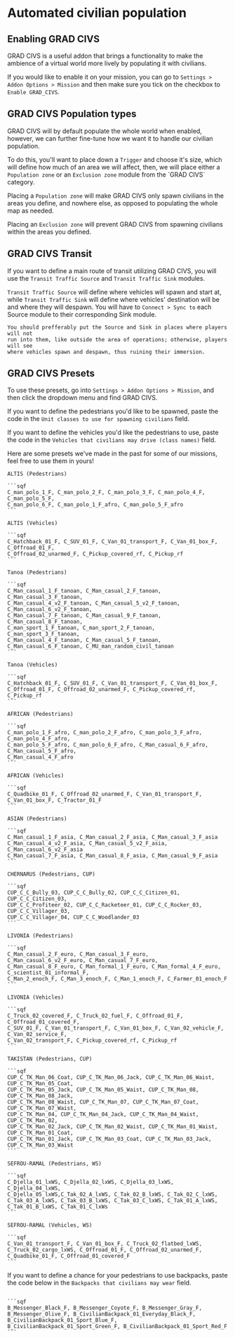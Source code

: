 # Automated civilian population

## Enabling GRAD CIVS

GRAD CIVS is a useful addon that brings a functionality to make the ambience of
a virtual world more lively by populating it with civilians.

If you would like to enable it on your mission, you can go to
`Settings > Addon Options > Mission` and then make sure you tick on the
checkbox to `Enable GRAD_CIVS`.

## GRAD CIVS Population types

GRAD CIVS will by default populate the whole world when enabled, however, we can
further fine-tune how we want it to handle our civilian population.

To do this, you'll want to place down a `Trigger` and choose it's size, which will
define how much of an area we will affect, then, we will place either a
`Population zone` or an `Exclusion zone` module from the ´GRAD CIVS´ category.

Placing a `Population zone` will make GRAD CIVS only spawn civilians in the areas
you define, and nowhere else, as opposed to populating the whole map as needed.

Placing an `Exclusion zone` will prevent GRAD CIVS from spawning civilians within
the areas you defined.

## GRAD CIVS Transit

If you want to define a main route of transit utilizing GRAD CIVS, you will
use the `Transit Traffic Source` and `Transit Traffic Sink` modules.

`Transit Traffic Source` will define where vehicles will spawn and start at, while
`Transit Traffic Sink` will define where vehicles' destination will be and where
they will despawn. You will have to `Connect > Sync to` each Source module to their
corresponding Sink module.

```admonish
You should prefferably put the Source and Sink in places where players will not
run into them, like outside the area of operations; otherwise, players will see
where vehicles spawn and despawn, thus ruining their immersion.
```

## GRAD CIVS Presets

To use these presets, go into `Settings > Addon Options > Mission`, and then
click the dropdown menu and find GRAD CIVS.

If you want to define the pedestrians you'd like to be spawned, paste the code
in the `Unit classes to use for spawning civilians` field.

If you want to define the vehicles you'd like the pedestrians to use, paste the
code in the `Vehicles that civilians may drive (class names)` field.

Here are some presets we've made in the past for some of our missions, feel
free to use them in yours!

~~~admonish collapsible=true title="ALTIS preset"
ALTIS (Pedestrians)

```sqf
C_man_polo_1_F, C_man_polo_2_F, C_man_polo_3_F, C_man_polo_4_F, C_man_polo_5_F,
C_man_polo_6_F, C_man_polo_1_F_afro, C_man_polo_5_F_afro
```

ALTIS (Vehicles)

```sqf
C_Hatchback_01_F, C_SUV_01_F, C_Van_01_transport_F, C_Van_01_box_F, C_Offroad_01_F,
C_Offroad_02_unarmed_F, C_Pickup_covered_rf, C_Pickup_rf
```
~~~

~~~admonish collapsible=true title="TANOA preset (French Polynesia)"
Tanoa (Pedestrians)

```sqf
C_Man_casual_1_F_tanoan, C_Man_casual_2_F_tanoan, C_Man_casual_3_F_tanoan, 
C_Man_casual_4_v2_F_tanoan, C_Man_casual_5_v2_F_tanoan, C_Man_casual_6_v2_F_tanoan,
C_Man_casual_7_F_tanoan, C_Man_casual_9_F_tanoan, C_Man_casual_8_F_tanoan, 
C_man_sport_1_F_tanoan, C_man_sport_2_F_tanoan, C_man_sport_3_F_tanoan, 
C_Man_casual_4_F_tanoan, C_Man_casual_5_F_tanoan, C_Man_casual_6_F_tanoan, C_MU_man_random_civil_tanoan
```

Tanoa (Vehicles)

```sqf
C_Hatchback_01_F, C_SUV_01_F, C_Van_01_transport_F, C_Van_01_box_F,
C_Offroad_01_F, C_Offroad_02_unarmed_F, C_Pickup_covered_rf, C_Pickup_rf
```
~~~

~~~admonish collapsible=true title="AFRICAN preset"
AFRICAN (Pedestrians)

```sqf
C_man_polo_1_F_afro, C_man_polo_2_F_afro, C_man_polo_3_F_afro, C_man_polo_4_F_afro,
C_man_polo_5_F_afro, C_man_polo_6_F_afro, C_Man_casual_6_F_afro, C_Man_casual_5_F_afro,
C_Man_casual_4_F_afro
```

AFRICAN (Vehicles)

```sqf
C_Quadbike_01_F, C_Offroad_02_unarmed_F, C_Van_01_transport_F, C_Van_01_box_F, C_Tractor_01_F
```
~~~

~~~admonish collapsible=true title="ASIAN preset"
ASIAN (Pedestrians)

```sqf
C_Man_casual_1_F_asia, C_Man_casual_2_F_asia, C_Man_casual_3_F_asia
C_Man_casual_4_v2_F_asia, C_Man_casual_5_v2_F_asia, C_Man_casual_6_v2_F_asia
C_Man_casual_7_F_asia, C_Man_casual_8_F_asia, C_Man_casual_9_F_asia
```
~~~

~~~admonish collapsible=true title="CHERNARUS (CUP) preset"
CHERNARUS (Pedestrians, CUP)

```sqf
CUP_C_C_Bully_03, CUP_C_C_Bully_02, CUP_C_C_Citizen_01, CUP_C_C_Citizen_03,
CUP_C_C_Profiteer_02, CUP_C_C_Racketeer_01, CUP_C_C_Rocker_03, CUP_C_C_Villager_03,
CUP_C_C_Villager_04, CUP_C_C_Woodlander_03
```
~~~

~~~admonish collapsible=true title="LIVONIA preset"
LIVONIA (Pedestrians)

```sqf
C_Man_casual_2_F_euro, C_Man_casual_3_F_euro, C_Man_casual_6_v2_F_euro, C_Man_casual_7_F_euro,
C_Man_casual_8_F_euro, C_Man_formal_1_F_euro, C_Man_formal_4_F_euro, C_scientist_01_informal_F,
C_Man_2_enoch_F, C_Man_3_enoch_F, C_Man_1_enoch_F, C_Farmer_01_enoch_F
```

LIVONIA (Vehicles)

```sqf
C_Truck_02_covered_F, C_Truck_02_fuel_F, C_Offroad_01_F, C_Offroad_01_covered_F,
C_SUV_01_F, C_Van_01_transport_F, C_Van_01_box_F, C_Van_02_vehicle_F, C_Van_02_service_F,
C_Van_02_transport_F, C_Pickup_covered_rf, C_Pickup_rf
```
~~~

~~~admonish collapsible=true title="TAKISTAN (CUP) preset"
TAKISTAN (Pedestrians, CUP)

```sqf
CUP_C_TK_Man_06_Coat, CUP_C_TK_Man_06_Jack, CUP_C_TK_Man_06_Waist, CUP_C_TK_Man_05_Coat,
CUP_C_TK_Man_05_Jack, CUP_C_TK_Man_05_Waist, CUP_C_TK_Man_08, CUP_C_TK_Man_08_Jack,
CUP_C_TK_Man_08_Waist, CUP_C_TK_Man_07, CUP_C_TK_Man_07_Coat, CUP_C_TK_Man_07_Waist,
CUP_C_TK_Man_04, CUP_C_TK_Man_04_Jack, CUP_C_TK_Man_04_Waist, CUP_C_TK_Man_02,
CUP_C_TK_Man_02_Jack, CUP_C_TK_Man_02_Waist, CUP_C_TK_Man_01_Waist, CUP_C_TK_Man_01_Coat,
CUP_C_TK_Man_01_Jack, CUP_C_TK_Man_03_Coat, CUP_C_TK_Man_03_Jack, CUP_C_TK_Man_03_Waist
```
~~~

~~~admonish collapsible=true title="SEFROU-RAMAL (WS) preset"
SEFROU-RAMAL (Pedestrians, WS)

```sqf
C_Djella_01_lxWS, C_Djella_02_lxWS, C_Djella_03_lxWS, C_Djella_04_lxWS, 
C_Djella_05_lxWS,C_Tak_02_A_lxWS, C_Tak_02_B_lxWS, C_Tak_02_C_lxWS, 
C_Tak_03_A_lxWS, C_Tak_03_B_lxWS, C_Tak_03_C_lxWS, C_Tak_01_A_lxWS, 
C_Tak_01_B_lxWS, C_Tak_01_C_lxWs
```

SEFROU-RAMAL (Vehicles, WS)

```sqf
C_Van_01_transport_F, C_Van_01_box_F, C_Truck_02_flatbed_lxWS, 
C_Truck_02_cargo_lxWS, C_Offroad_01_F, C_Offroad_02_unarmed_F, C_Quadbike_01_F, C_Offroad_01_covered_F
```
~~~

If you want to define a chance for your pedestrians to use backpacks,
paste the code below in the `Backpacks that civilians may wear` field.

~~~admonish collapsible=true title="BACKPACK presets"

```sqf
B_Messenger_Black_F, B_Messenger_Coyote_F, B_Messenger_Gray_F,
B_Messenger_Olive_F, B_CivilianBackpack_01_Everyday_Black_F,
B_CivilianBackpack_01_Sport_Blue_F, B_CivilianBackpack_01_Sport_Green_F, B_CivilianBackpack_01_Sport_Red_F
```
~~~